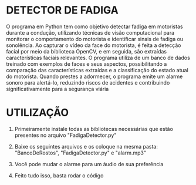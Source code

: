 # DETECTOR DE FADIGA

O programa em Python tem como objetivo detectar fadiga em motoristas durante a condução, utilizando técnicas de visão computacional para monitorar o comportamento do motorista e identificar sinais de fadiga ou sonolência. Ao capturar o vídeo da face do motorista, é feita a detecção facial por meio da biblioteca OpenCV, e em seguida, são extraídas características faciais relevantes. O programa utiliza de um banco de dados treinado com exemplos de faces e seus aspectos, possibilitando a comparação das características extraídas e a classificação do estado atual do motorista. Quando prestes a adormecer, o programa emite um alarme sonoro para alertá-lo, reduzindo riscos de acidentes e contribuindo significativamente para a segurança viária

# UTILIZAÇÃO

1) Primeiramente instale todas as bibliotecas necessárias que estão presentes no arquivo "FadigaDetector.py"

2) Baixe os seguintes arquivos e os coloque na mesma pasta: "BancoDeRostos", "FadigaDetector.py" e "alarm.mp3"

3) Você pode mudar o alarme para um áudio de sua preferência

4) Feito tudo isso, basta rodar o código



   
